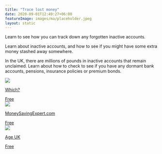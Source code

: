 ```yaml
---
title: "Trace lost money"
date: 2020-09-01T12:49:27+06:00
featureImage: images/ma/placeholder.jpeg
layout: static
---
```


Learn to see how you can track down any forgotten inactive accounts.

Learn about inactive accounts, and how to see if you might have some extra money stashed away somewhere.

In the UK, there are millions of pounds in inactive accounts that remain unclaimed. Learn about how to check to see if you have any dormant bank accounts, pensions, insurance policies or premium bonds.

<a class="ma-link" href="https://www.which.co.uk/money/savings-and-isas/savings-accounts/how-to-find-lost-bank-and-savings-accounts-aU2w07j7905s"><div class="ma-card ma-card-Wealth"><div class="ma-icon"><img src ="/images/Icon-check - wealth - opacity.svg"/></div><div class="ma-name"><p>Which?</p></div><div class="ma-paid-text"><span>Free</span></div></div></a><a class="ma-link" href="https://www.moneysavingexpert.com/reclaim/reclaim-lost-assets-free/"><div class="ma-card ma-card-Wealth"><div class="ma-icon"><img src ="/images/Icon-check - wealth - opacity.svg"/></div><div class="ma-name"><p>MoneySavingExpert.com</p></div><div class="ma-paid-text"><span>Free</span></div></div></a><a class="ma-link" href="https://www.ageuk.org.uk/information-advice/money-legal/debt-savings/how-to-trace-lost-money/"><div class="ma-card ma-card-Wealth"><div class="ma-icon"><img src ="/images/Icon-check - wealth - opacity.svg"/></div><div class="ma-name"><p>Age UK</p></div><div class="ma-paid-text"><span>Free</span></div></div></a>  

<br/><br/>






